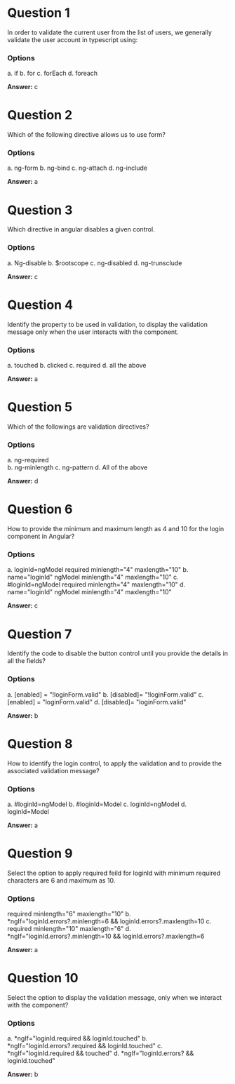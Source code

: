 # Question 1

In order to validate the current user from the list of users, we generally validate the user account in typescript using:

### Options

a. if
b. for
c. forEach
d. foreach

**Answer:** c


# Question 2

Which of the following directive allows us to use form?

### Options

a. ng-form
b. ng-bind
c. ng-attach
d. ng-include 

**Answer:** a


# Question 3

Which directive in angular disables a given control.

### Options

a. Ng-disable
b. $rootscope
c. ng-disabled
d. ng-trunsclude

**Answer:** c


# Question 4

Identify the property to be used in validation, to display the validation message only when the user interacts with the component.

### Options

a. touched
b. clicked
c. required
d. all the above

**Answer:** a


# Question 5

Which of the followings are validation directives?

### Options

a. ng-required	
b. ng-minlength
c. ng-pattern
d. All of the above

**Answer:** d


# Question 6

How to provide the minimum and maximum length as 4 and 10 for the login component in Angular?

### Options

a. loginId=ngModel  required minlength="4" maxlength="10"
b. name="loginId" ngModel minlength="4" maxlength="10"
c. #loginId=ngModel required minlength="4" maxlength="10"
d. name="loginId" ngModel minlength="4" maxlength="10"

**Answer:** c


# Question 7

Identify the code to disable the button control until you provide the details in all the fields?

### Options

a. [enabled] = "!loginForm.valid"
b. [disabled]= "!loginForm.valid"
c. [enabled] = "loginForm.valid"
d. [disabled]= "loginForm.valid"

**Answer:** b


# Question 8

How to identify the login control, to apply the validation and to provide the associated validation message?

### Options

a. #loginId=ngModel
b. #loginId=Model
c. loginId=ngModel
d. loginId=Model

**Answer:** a


# Question 9

Select the option to apply required feild for loginId with minimum required characters are 6 and maximum as 10.

### Options

required minlength="6" maxlength="10"
b. *ngIf="loginId.errors?.minlength=6 && loginId.errors?.maxlength=10
c. required minlength="10" maxlength="6"
d. *ngIf="loginId.errors?.minlength=10 && loginId.errors?.maxlength=6

**Answer:** a


# Question 10

Select the option to display the validation message, only when we interact with the component?

### Options

a. *ngIf="loginId.required  && loginId.touched"
b. *ngIf="loginId.errors?.required  && loginId.touched"
c. *ngIf="loginId.required  && touched"
d. *ngIf="loginId.errors?  && loginId.touched"

**Answer:** b
